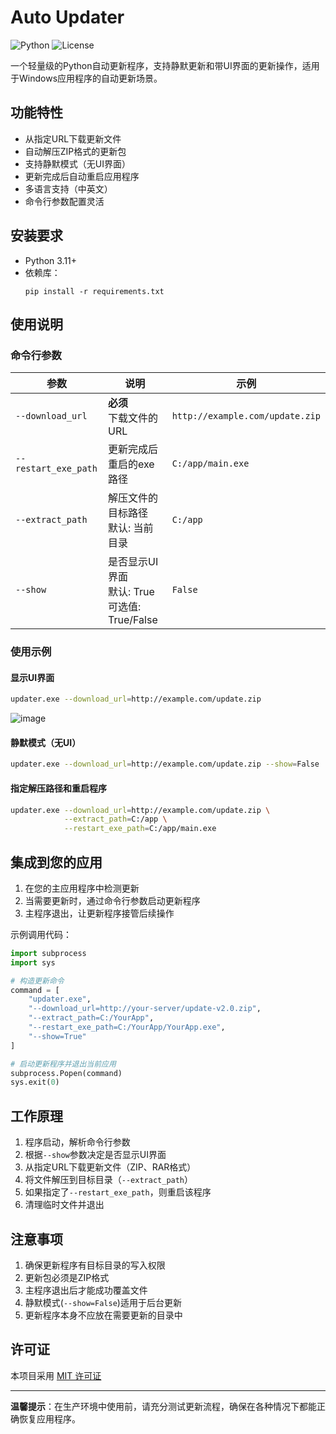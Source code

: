 # Auto Updater

![Python](https://img.shields.io/badge/python-3.11%2B-blue)
![License](https://img.shields.io/badge/license-MIT-green)

一个轻量级的Python自动更新程序，支持静默更新和带UI界面的更新操作，适用于Windows应用程序的自动更新场景。

## 功能特性

- 从指定URL下载更新文件
- 自动解压ZIP格式的更新包
- 支持静默模式（无UI界面）
- 更新完成后自动重启应用程序
- 多语言支持（中英文）
- 命令行参数配置灵活

## 安装要求

- Python 3.11+
- 依赖库：
  ```
  pip install -r requirements.txt
  ```

## 使用说明

### 命令行参数

| 参数 | 说明 | 示例 |
|------|------|------|
| `--download_url` | **必须**<br>下载文件的URL | `http://example.com/update.zip` |
| `--restart_exe_path` | 更新完成后重启的exe路径 | `C:/app/main.exe` |
| `--extract_path` | 解压文件的目标路径<br>默认: 当前目录 | `C:/app` |
| `--show` | 是否显示UI界面<br>默认: True<br>可选值: True/False | `False` |

### 使用示例

#### 显示UI界面
```bash
updater.exe --download_url=http://example.com/update.zip
```
![image](https://github.com/user-attachments/assets/b37f6cab-112b-4e75-a784-ec47cde3e35f)

#### 静默模式（无UI）
```bash
updater.exe --download_url=http://example.com/update.zip --show=False
```

#### 指定解压路径和重启程序
```bash
updater.exe --download_url=http://example.com/update.zip \
            --extract_path=C:/app \
            --restart_exe_path=C:/app/main.exe
```

## 集成到您的应用

1. 在您的主应用程序中检测更新
2. 当需要更新时，通过命令行参数启动更新程序
3. 主程序退出，让更新程序接管后续操作

示例调用代码：
```python
import subprocess
import sys

# 构造更新命令
command = [
    "updater.exe",
    "--download_url=http://your-server/update-v2.0.zip",
    "--extract_path=C:/YourApp",
    "--restart_exe_path=C:/YourApp/YourApp.exe",
    "--show=True"
]

# 启动更新程序并退出当前应用
subprocess.Popen(command)
sys.exit(0)
```

## 工作原理

1. 程序启动，解析命令行参数
2. 根据`--show`参数决定是否显示UI界面
3. 从指定URL下载更新文件（ZIP、RAR格式）
4. 将文件解压到目标目录（`--extract_path`）
5. 如果指定了`--restart_exe_path`，则重启该程序
6. 清理临时文件并退出

## 注意事项

1. 确保更新程序有目标目录的写入权限
2. 更新包必须是ZIP格式
3. 主程序退出后才能成功覆盖文件
4. 静默模式(`--show=False`)适用于后台更新
5. 更新程序本身不应放在需要更新的目录中

## 许可证

本项目采用 [MIT 许可证](LICENSE)

---

**温馨提示**：在生产环境中使用前，请充分测试更新流程，确保在各种情况下都能正确恢复应用程序。
